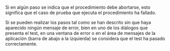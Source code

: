 
Si en algún paso se indica que el procedimiento debe abortarse, esto significa que el 
caso de prueba que ejecuta el procedimiento ha fallado.

Si se pueden realizar los pasos tal como se han descrito sin que haya aparecido ningún mensaje de error, bien
en uno de los diálogos que presenta el test, en una ventana de error o en el área de mensajes de la aplicación (barra de
abajo a la izquierda) se considera que el test ha pasado correctamente.
